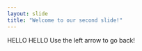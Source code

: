 ```yaml
---
layout: slide
title: "Welcome to our second slide!"
---
```

HELLO HELLO
Use the left arrow to go back!
